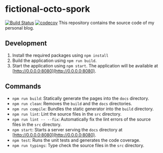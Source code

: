 # fictional-octo-spork
[![Build Status](https://travis-ci.org/Dilatorily/fictional-octo-spork.svg?branch=master)](https://travis-ci.org/Dilatorily/fictional-octo-spork) [![codecov](https://codecov.io/gh/Dilatorily/fictional-octo-spork/branch/main/graph/badge.svg)](https://codecov.io/gh/Dilatorily/fictional-octo-spork)
This repository contains the source code of my personal blog.

## Development
1. Install the required packages using `npm install`
2. Build the application using `npm run build`.
3. Start the application using `npm start`. The application will be available at [http://0.0.0.0:8080](http://0.0.0.0:8080).

## Commands
- `npm run build`: Statically generate the pages into the `docs` directory.
- `npm run clean`: Removes the `build` and the `docs` directories.
- `npm run compile`: Bundles the static generator into the `build` directory.
- `npm run lint`: Lint the source files in the `src` directory.
- `npm run lint -- --fix`: Automatically fix the lint errors of the source files in the `src` directory.
- `npm start`: Starts a server serving the `docs` directory at [http://0.0.0.0:8080](http://0.0.0.0:8080).
- `npm test`: Runs the unit tests and generates the code coverage.
- `npm run typings`: Type check the source files in the `src` directory.

